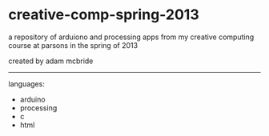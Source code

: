 # creative-comp-spring-2013

a repository of arduiono and processing apps from my creative computing course at parsons in the spring of 2013

created by adam mcbride

--------------------

languages:

- arduino
- processing
- c
- html
